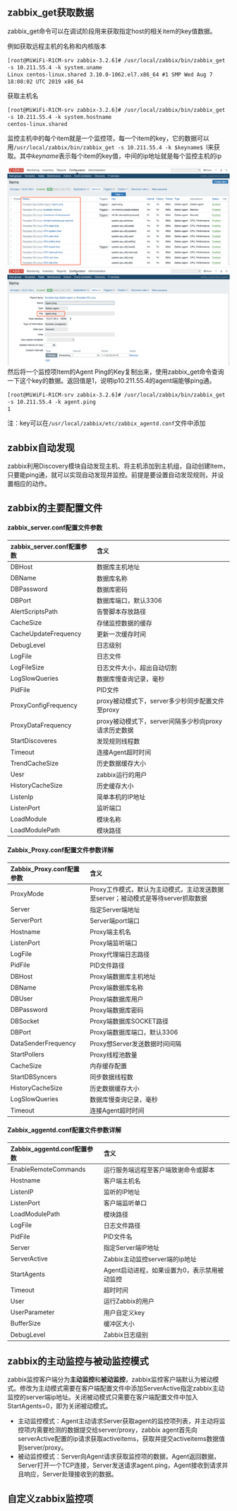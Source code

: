 ## zabbix_get获取数据

zabbix_get命令可以在调试阶段用来获取指定host的相关item的key值数据。<br>  

例如获取远程主机的名称和内核版本

```
[root@MiWiFi-R1CM-srv zabbix-3.2.6]# /usr/local/zabbix/bin/zabbix_get -s 10.211.55.4 -k system.uname
Linux centos-linux.shared 3.10.0-1062.el7.x86_64 #1 SMP Wed Aug 7 18:08:02 UTC 2019 x86_64
```

获取主机名

```
[root@MiWiFi-R1CM-srv zabbix-3.2.6]# /usr/local/zabbix/bin/zabbix_get -s 10.211.55.4 -k system.hostname
centos-linux.shared
```

监控主机中的每个item就是一个监控项，每一个item的key，它的数据可以用`/usr/local/zabbix/bin/zabbix_get -s 10.211.55.4 -k $keyname$ `l来获取。其中$keyname$表示每个item的key值，中间的ip地址就是每个监控主机的ip

![zabbix监控的item1](./image/zabbix监控的item1.png)  
![zabbix监控的item2](./image/zabbix监控的item2.png)  
然后将一个监控项Item的Agent Ping的Key复制出来，使用zabbix_get命令查询一下这个key的数据。返回值是1，说明ip10.211.55.4的agent端能够ping通。

```
[root@MiWiFi-R1CM-srv zabbix-3.2.6]# /usr/local/zabbix/bin/zabbix_get -s 10.211.55.4 -k agent.ping
1
```

注：key可以在`/usr/local/zabbix/etc/zabbix_agentd.conf`文件中添加

## zabbix自动发现
zabbix利用Discovery模块自动发现主机、将主机添加到主机组，自动创建Item，只要能ping通，就可以实现自动发现并监控。前提是要设置自动发现规则，并设置相应的动作。



## zabbix的主要配置文件
#### zabbix_server.conf配置文件参数  

|zabbix_server.conf配置参数|含义|
|:--|:---|
|DBHost|数据库主机地址|
|DBName|数据库名称|
|DBPassword|数据库密码|
|DBPort|数据库端口，默认3306|
|AlertScriptsPath|告警脚本存放路径|
|CacheSize|存储监控数据的缓存|
|CacheUpdateFrequency|更新一次缓存时间|
|DebugLevel|日志级别|
|LogFile|日志文件|
|LogFileSize|日志文件大小，超出自动切割|
|LogSlowQueries|数据库慢查询记录，毫秒|
|PidFile|PID文件|
|ProxyConfigFrequency|proxy被动模式下，server多少秒同步配置文件至proxy|
|ProxyDataFrequency|proxy被动模式下，server间隔多少秒向proxy请求历史数据|
|StartDiscoveres|发现规则线程数|
|Timeout|连接Agent超时时间|
|TrendCacheSize|历史数据缓存大小|
|Uesr|zabbix运行的用户|
|HistoryCacheSize|历史缓存大小|
|ListenIp|简单本机的IP地址|
|ListenPort|监听端口|
|LoadModule|模块名称|
|LoadModulePath|模块路径|


#### Zabbix_Proxy.conf配置文件参数详解

|Zabbix_Proxy.conf配置参数|含义|
|:--|:---|
|ProxyMode|Proxy工作模式，默认为主动模式，主动发送数据至server；被动模式是等待server抓取数据|
|Server|指定Server端地址|
|ServerPort|Server端port端口|
|Hostname|Proxy端主机名|
|ListenPort|Proxy端监听端口|
|LogFile|Proxy代理端日志路径|
|PidFile|PID文件路径|
|DBHost|Proxy端数据库主机地址|
|DBName|Proxy端数据库名称|
|DBUser|Proxy端数据库用户|
|DBPassword|Proxy端数据库密码|
|DBSocket|Proxy端数据库SOCKET路径|
|DBPort|Proxy端数据库端口，默认3306|
|DataSenderFrequency|Proxy想Server发送数据时间间隔|
|StartPollers|Proxy线程池数量|
|CacheSize|内存缓存配置|
|StartDBSyncers|同步数据线程数|
|HistoryCacheSize|历史数据缓存大小|
|LogSlowQueries|数据库慢查询记录，毫秒|
|Timeout|连接Agent超时时间|
  
  

#### Zabbix_aggentd.conf配置文件参数详解
 
|Zabbix_aggentd.conf配置参数|含义|
|:--|:---|
|EnableRemoteCommands|运行服务端远程至客户端致谢命令或脚本|
|Hostname|客户端主机名|
|ListenIP|监听的IP地址|
|ListenPort|客户端监听单口|
|LoadModulePath|模块路径|
|LogFile|日志文件路径|
|PidFile|PID文件名|
|Server|指定Server端IP地址|
|ServerActive|Zabbix主动监控server端的ip地址|
|StartAgents|Agent启动进程，如果设置为0，表示禁用被动监控|
|Timeout|超时时间|
|User|运行Zabbix的用户|
|UserParameter|用户自定义key|
|BufferSize|缓冲区大小|
|DebugLevel|Zabbix日志级别|  


## zabbix的主动监控与被动监控模式
zabbix监控客户端分为**主动监控**和**被动监控**，zabbix监控客户端默认为被动模式。修改为主动模式需要在客户端配置文件中添加ServerActive指定zabbix主动监控的server端ip地址。关闭被动模式只需要在客户端配置文件中加入StartAgents=0，即为关闭被动模式。

* 主动监控模式：Agent主动请求Server获取agent的监控项列表，并主动将监控项内需要检测的数据提交给server/proxy，zabbix agent首先向serverActive配置的ip请求获取activeitems，获取并提交activeitems数据值到server/proxy。
* 被动监控模式：Server向Agent请求获取监控项的数据，Agent返回数据，Server打开一个TCP连接，Server发送请求agent.ping，Agent接收到请求并且响应，Server处理接收到的数据。

## 自定义zabbix监控项